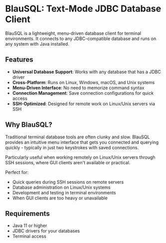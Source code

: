 # BlauSQL: Text-Mode JDBC Database Client

BlauSQL is a lightweight, menu-driven database client for terminal environments. 
It connects to any JDBC-compatible database and runs on any system with Java installed.

## Features

- **Universal Database Support**: Works with any database that has a JDBC driver
- **Cross-Platform**: Runs on Linux, Windows, macOS, and Unix systems
- **Menu-Driven Interface**: No need to memorize command syntax
- **Connection Management**: Save connection configurations for quick access
- **SSH-Optimized**: Designed for remote work on Linux/Unix servers via SSH

## Why BlauSQL?

Traditional terminal database tools are often clunky and slow. BlauSQL provides 
an intuitive menu interface that gets you connected and querying quickly - 
typically in just two keystrokes with saved connections.

Particularly useful when working remotely on Linux/Unix servers through SSH 
sessions, where GUI clients aren't available or practical.

Perfect for:
- Quick queries during SSH sessions on remote servers
- Database administration on Linux/Unix systems
- Development and testing in terminal environments
- When GUI clients are too heavy or unavailable

## Requirements

- Java 11 or higher
- JDBC drivers for your databases
- Terminal access